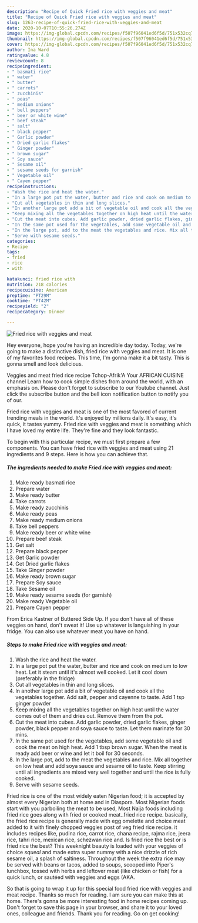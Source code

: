 ```yaml
---
description: "Recipe of Quick Fried rice with veggies and meat"
title: "Recipe of Quick Fried rice with veggies and meat"
slug: 1263-recipe-of-quick-fried-rice-with-veggies-and-meat
date: 2020-10-07T10:55:26.274Z
image: https://img-global.cpcdn.com/recipes/f507f96041ed6f5d/751x532cq70/fried-rice-with-veggies-and-meat-recipe-main-photo.jpg
thumbnail: https://img-global.cpcdn.com/recipes/f507f96041ed6f5d/751x532cq70/fried-rice-with-veggies-and-meat-recipe-main-photo.jpg
cover: https://img-global.cpcdn.com/recipes/f507f96041ed6f5d/751x532cq70/fried-rice-with-veggies-and-meat-recipe-main-photo.jpg
author: Ina Ward
ratingvalue: 4.8
reviewcount: 8
recipeingredient:
- " basmati rice"
- " water"
- " butter"
- " carrots"
- " zucchinis"
- " peas"
- " medium onions"
- " bell peppers"
- " beer or white wine"
- " beef steak"
- " salt"
- " black pepper"
- " Garlic powder"
- " Dried garlic flakes"
- " Ginger powder"
- " brown sugar"
- " Soy sauce"
- " Sesame oil"
- " sesame seeds for garnish"
- " Vegetable oil"
- " Cayen pepper"
recipeinstructions:
- "Wash the rice and heat the water."
- "In a large pot put the water, butter and rice and cook on medium to low heat. Let it steam until it&#39;s almost well cooked. Let it cool down (preferably in the fridge)"
- "Cut all vegetables in thin and long slices."
- "In another large pot add a bit of vegetable oil and cook all the vegetables together. Add salt, pepper and cayenne to taste. Add 1 tsp ginger powder"
- "Keep mixing all the vegetables together on high heat until the water comes out of them and dries out. Remove them from the pot."
- "Cut the meat into cubes. Add garlic powder, dried garlic flakes, ginger powder, black pepper and soya sauce to taste. Let them marinate for 30 mins."
- "In the same pot used for the vegetables, add some vegetable oil and cook the meat on high heat. Add 1 tbsp brown sugar. When the meat is ready add beer or wine and let it boil for 30 seconds."
- "In the large pot, add to the meat the vegetables and rice. Mix all together on low heat and add soya sauce and sesame oil to taste. Keep stirring until all ingredients are mixed very well together and until the rice is fully cooked."
- "Serve with sesame seeds."
categories:
- Recipe
tags:
- fried
- rice
- with

katakunci: fried rice with 
nutrition: 218 calories
recipecuisine: American
preptime: "PT29M"
cooktime: "PT42M"
recipeyield: "2"
recipecategory: Dinner

---
```



![Fried rice with veggies and meat](https://img-global.cpcdn.com/recipes/f507f96041ed6f5d/751x532cq70/fried-rice-with-veggies-and-meat-recipe-main-photo.jpg)

Hey everyone, hope you're having an incredible day today. Today, we're going to make a distinctive dish, fried rice with veggies and meat. It is one of my favorites food recipes. This time, I'm gonna make it a bit tasty. This is gonna smell and look delicious.

Veggies and meat fried rice recipe Tchop-Afrik&#39;A Your AFRICAN CUISINE channel Learn how to cook simple dishes from around the world, with an emphasis on. Please don&#39;t forget to subscribe to our Youtube channel. Just click the subscribe button and the bell icon notification button to notify you of our.

Fried rice with veggies and meat is one of the most favored of current trending meals in the world. It's enjoyed by millions daily. It's easy, it's quick, it tastes yummy. Fried rice with veggies and meat is something which I have loved my entire life. They're fine and they look fantastic.


To begin with this particular recipe, we must first prepare a few components. You can have fried rice with veggies and meat using 21 ingredients and 9 steps. Here is how you can achieve that.

<!--inarticleads1-->

##### The ingredients needed to make Fried rice with veggies and meat:

1. Make ready  basmati rice
1. Prepare  water
1. Make ready  butter
1. Take  carrots
1. Make ready  zucchinis
1. Make ready  peas
1. Make ready  medium onions
1. Take  bell peppers
1. Make ready  beer or white wine
1. Prepare  beef steak
1. Get  salt
1. Prepare  black pepper
1. Get  Garlic powder
1. Get  Dried garlic flakes
1. Take  Ginger powder
1. Make ready  brown sugar
1. Prepare  Soy sauce
1. Take  Sesame oil
1. Make ready  sesame seeds (for garnish)
1. Make ready  Vegetable oil
1. Prepare  Cayen pepper


From Erica Kastner of Buttered Side Up. If you don&#39;t have all of these veggies on hand, don&#39;t sweat it! Use up whatever is languishing in your fridge. You can also use whatever meat you have on hand. 

<!--inarticleads2-->

##### Steps to make Fried rice with veggies and meat:

1. Wash the rice and heat the water.
1. In a large pot put the water, butter and rice and cook on medium to low heat. Let it steam until it&#39;s almost well cooked. Let it cool down (preferably in the fridge)
1. Cut all vegetables in thin and long slices.
1. In another large pot add a bit of vegetable oil and cook all the vegetables together. Add salt, pepper and cayenne to taste. Add 1 tsp ginger powder
1. Keep mixing all the vegetables together on high heat until the water comes out of them and dries out. Remove them from the pot.
1. Cut the meat into cubes. Add garlic powder, dried garlic flakes, ginger powder, black pepper and soya sauce to taste. Let them marinate for 30 mins.
1. In the same pot used for the vegetables, add some vegetable oil and cook the meat on high heat. Add 1 tbsp brown sugar. When the meat is ready add beer or wine and let it boil for 30 seconds.
1. In the large pot, add to the meat the vegetables and rice. Mix all together on low heat and add soya sauce and sesame oil to taste. Keep stirring until all ingredients are mixed very well together and until the rice is fully cooked.
1. Serve with sesame seeds.


Fried rice is one of the most widely eaten Nigerian food; it is accepted by almost every Nigerian both at home and in Diaspora. Most Nigerian foods start with you parboiling the meat to be used, Most Naija foods including fried rice goes along with fried or cooked meat..fried rice recipe. basically, the fried rice recipe is generally made with egg omelette and choice meat added to it with finely chopped veggies post of veg fried rice recipe. it includes recipes like, pudina rice, carrot rice, chana recipe, rajma rice, jeera rice, tahri rice, mexican rice, schezwan rice and. Is fried rice the best or is fried rice the best? This weeknight beauty is loaded with your veggies of choice *squeal* and made extra super nummy with a nice drizzle of rich sesame oil, a splash of saltiness. Throughout the week the extra rice may be served with beans or tacos, added to soups, scooped into Piper&#39;s lunchbox, tossed with herbs and leftover meat (like chicken or fish) for a quick lunch, or sautéed with veggies and eggs (AKA. 

So that is going to wrap it up for this special food fried rice with veggies and meat recipe. Thanks so much for reading. I am sure you can make this at home. There's gonna be more interesting food in home recipes coming up. Don't forget to save this page in your browser, and share it to your loved ones, colleague and friends. Thank you for reading. Go on get cooking!
